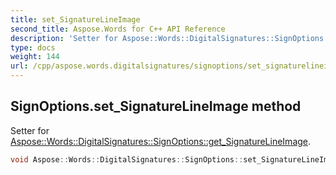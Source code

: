 ```yaml
---
title: set_SignatureLineImage
second_title: Aspose.Words for C++ API Reference
description: 'Setter for Aspose::Words::DigitalSignatures::SignOptions::get_SignatureLineImage.'
type: docs
weight: 144
url: /cpp/aspose.words.digitalsignatures/signoptions/set_signaturelineimage/
---
```

## SignOptions.set_SignatureLineImage method


Setter for [Aspose::Words::DigitalSignatures::SignOptions::get_SignatureLineImage](../get_signaturelineimage/).

```cpp
void Aspose::Words::DigitalSignatures::SignOptions::set_SignatureLineImage(const System::ArrayPtr<uint8_t> &value)
```

